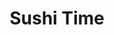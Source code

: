 ---
layout: place
title: "Sushi Time"
permalink: /texas/dallas/sushi-time.html
stateAbbr: TX
stateName: Texas
cityName: Dallas
seo:
  name: "Sushi Time"
  type: Restaurant
  links: null
description: "Sushi Time serves delicious sushi in Dallas, Texas. Try fresh Japanese dishes for a great dining experience. "
place_id: ChIJLzb4ymqcToYRbToSx6LcSnE
photos:
  - name: >-
      places/ChIJLzb4ymqcToYRbToSx6LcSnE/photos/AeeoHcI4dO7bRWcQ01SiglnSzjvNFEKNf37Or0bDK_WK5CT-J_QSR7jIrPOhVlhU_XZzDFNwew2indojSXnH-k9DWGbNillRYTM9S8knxX76qPgeBno_wRcPO9FvpSN6FDxIWFqz-eUooLJiImXxhH1R3YzivHLEdJ8QW5yL5z0mIed6oFgCPnbpF3cbfmGklFv3HzQ4ZXQdYuK5voU7gINDnnt0n0qUnhoWcX84bc4EJ7zyojtVtPZ3csC3CxFr-qkq7LjEOF0eeHL0yjqpYpfG0DeLWyTchPcskZRDgYDx3Z-yCfnXu3QvllcoYKKENkL1Im5x2qyBWsvGKBZfFRDGOmyGQaa1TJsO21R1el_B7NJ5HWX41EE-dMEwPs0M8BmYBJoi7ZXXysGLWKyKpBJ2JUNjrCXZX7bnFC4nmBVWSbEvDbM
    widthPx: 4032
    heightPx: 3024
    authorAttributions:
      - displayName: Stella
        uri: https://maps.google.com/maps/contrib/110182616305877831704
        photoUri: >-
          https://lh3.googleusercontent.com/a-/ALV-UjUWVKmaXbvfT0s86apJJeMx4My9NamaEfS6cJrvgFQlMBexW7_Dfw=s100-p-k-no-mo
    flagContentUri: >-
      https://www.google.com/local/imagery/report/?cb_client=maps_api_places.places_api&image_key=!1e10!2sCIHM0ogKEICAgIDMh92imQE&hl=en-US
    googleMapsUri: >-
      https://www.google.com/maps/place//data=!3m4!1e2!3m2!1sCIHM0ogKEICAgIDMh92imQE!2e10!4m2!3m1!1s0x864e9c6acaf8362f:0x714adca2c7123a6d
  - name: >-
      places/ChIJLzb4ymqcToYRbToSx6LcSnE/photos/AeeoHcKgrBi-JWBxgUFdeQM6rj77foTX3BeQVlDL0nqK2QmjGY9mcWUo8ilCTdldAUEVZPYaWQTVFO0mpISGe4D6Kjf2FRJDekQgmG9AOsmL6KhaECF7jh1sktk_atpnkB1yyWwSSyzii1s2gnBUMYnTULlI2lyEiw3bvYU7duGn_82lZSooVn5Cf4EIrA54l8dtjU6qw8iwbppsYEmx7lhZj9-ZD-2g0tCpiPWV4Qy2pQ2OvwKfzcXF2uZNrlJeZfFPcBSIYTtwvLVgrC3IrlCvaO_Ogk8_zgrznNy1mGFhs52Y_mxLKaOSSrfQxGtol-TRap5iCpeWw4LIzVyLowq_1k-u00NSkkza_NRVXevDNPegKdhOzrySHTwLyC0GiS1KK8S6zgl_eMB2cVpqDDvNx1hRtVGXEBy8ZFb7map7X_m0kQ
    widthPx: 4080
    heightPx: 3072
    authorAttributions:
      - displayName: FREDRICK 24.7.365
        uri: https://maps.google.com/maps/contrib/116440714210385701313
        photoUri: >-
          https://lh3.googleusercontent.com/a-/ALV-UjXrfkkzCWn7paYNUPWqQhUVNYIOvEFa4JZ-gkVmPEVxCiMryfTF=s100-p-k-no-mo
    flagContentUri: >-
      https://www.google.com/local/imagery/report/?cb_client=maps_api_places.places_api&image_key=!1e10!2sCIHM0ogKEICAgIC78tbyfg&hl=en-US
    googleMapsUri: >-
      https://www.google.com/maps/place//data=!3m4!1e2!3m2!1sCIHM0ogKEICAgIC78tbyfg!2e10!4m2!3m1!1s0x864e9c6acaf8362f:0x714adca2c7123a6d
  - name: >-
      places/ChIJLzb4ymqcToYRbToSx6LcSnE/photos/AeeoHcJCv0EUzxY9sRh0QcBL2BPMUHu7QDFCDQHngqZGO1y-zU65vZcicJkR8eK-UaG9rvtZN58_Szetf8k-9WUTh6VNNblXmIbnrEEcMrmjVO4IAA4jt12Fd_zw7AeEyP7Vez1pO9D2u7cTNNb5Dfk8ri10IRM9rUybjDIyoGT5wNoAUZj9AZhL8b6XVn-9XrbBEOSWJ7e5Du8i3cf0QA1JWEHhbMswxJXNVmGEJ0Fg-j6fsTDdgecQQ6j8tvf-wFvTYp_HM7UidSGwpVdjepv2Gv7aEzfATUAaQw7NvmvcSi24MJp_A64tmUuufdGA8QyOmz_6bbjaOytF5qQ1C1IegU6VTXCot92YNzRcE5XKSid0qUP43M0xrXA9KckaF34SblUmprao8X3RpiPcxPhr42Zfda8vm_ToO5TnVy_SMnSr1bqm
    widthPx: 3600
    heightPx: 4800
    authorAttributions:
      - displayName: Jasmin Singh
        uri: https://maps.google.com/maps/contrib/104746767027556556316
        photoUri: >-
          https://lh3.googleusercontent.com/a-/ALV-UjWVxNJFpbDKceOyN1nTcpaKJGlCisN0ADxmW76PbE-4YN70M3MP=s100-p-k-no-mo
    flagContentUri: >-
      https://www.google.com/local/imagery/report/?cb_client=maps_api_places.places_api&image_key=!1e10!2sCIHM0ogKEICAgICX1ciSuQE&hl=en-US
    googleMapsUri: >-
      https://www.google.com/maps/place//data=!3m4!1e2!3m2!1sCIHM0ogKEICAgICX1ciSuQE!2e10!4m2!3m1!1s0x864e9c6acaf8362f:0x714adca2c7123a6d
  - name: >-
      places/ChIJLzb4ymqcToYRbToSx6LcSnE/photos/AeeoHcKS9OE47fZLj1-A86fWq1dq_OdOuEGvhY7YYaeayH3Y9FLpUDpdCakTi6WNqxjt6T9Oe7l3iqF-LtJDe1g_j0TCmKEqeQEFw5nKdOCQT-9h8_CrJmvSTjULiNG9tu7OZMjDSSMmRmVkf-mtZE3x5hT56B5XATEgpkE0tA7Ildwk51uTbAv8VQTPq2VQHXQCGqZk4SjS2b1CDs2vdvWq5IDw9adoi5x46T2eCXGI9h_5EXkE6Nf9YN7yPF4S7dSWibUwlAUDxvJdT2C2x95GaXJCwFfjOBarZVMfldlOaNdJFd2d8_-qcmSoZyZcl_T2eCNHKyM1vs67OFSCU_YpN6s9Fs11EAUx9sZ6DXVN95rMmgJmzoZfKBXk6133yYx_ZlwGACVMVSH_sIFoNALXIMy8-wPPgzBeNpHPdiTtntk2LMQO
    widthPx: 1171
    heightPx: 1021
    authorAttributions:
      - displayName: Isaiah Navar
        uri: https://maps.google.com/maps/contrib/100467977763430448390
        photoUri: >-
          https://lh3.googleusercontent.com/a/ACg8ocJoQTQSuhnYktM32yhvoavV4vfMh0-1vOreWtk3y7pYC6X25A=s100-p-k-no-mo
    flagContentUri: >-
      https://www.google.com/local/imagery/report/?cb_client=maps_api_places.places_api&image_key=!1e10!2sCIHM0ogKEICAgICHmtGoxQE&hl=en-US
    googleMapsUri: >-
      https://www.google.com/maps/place//data=!3m4!1e2!3m2!1sCIHM0ogKEICAgICHmtGoxQE!2e10!4m2!3m1!1s0x864e9c6acaf8362f:0x714adca2c7123a6d
  - name: >-
      places/ChIJLzb4ymqcToYRbToSx6LcSnE/photos/AeeoHcK6HKKn0v0Fx-1vRxJtNUzl2o9Uqk5BPsW9mzy0YxI41Ez1uMnobZelE-ApzzVC-dLV_nR9F3NHITxGaFsx3JJrvdBR3bpAOOD4TvsO0gYdYmIL8_-GhhiNZc5M7sfs-UlODN81V_dEy7Q_xnTuTC__1JXCSn7CBu3i10pVSFp_2bHcuXfTLEagjl0S-2uwyQu5T3W0Jdar3nqtaHeRQGp6j9twO15mI24398ET2KMGtUcXPfxYIf-bhuq9qVLT7pSdvAKo9yj6jKrDo73_Auk39fnScOW0DyWO5OxtXkbEYFYzxAqHOmJJ9FtUPyRe4PKb3MAwihSPdEboZIWPANRW0ju5k1zwK2ND7uTurGp0HsJDaCd7xvhx5j6JBgoDNgos0efMeupWBcWiag91yJcjSeqv8P_s7oKnSzwQaQJttw
    widthPx: 3600
    heightPx: 4800
    authorAttributions:
      - displayName: Jasmin Singh
        uri: https://maps.google.com/maps/contrib/104746767027556556316
        photoUri: >-
          https://lh3.googleusercontent.com/a-/ALV-UjWVxNJFpbDKceOyN1nTcpaKJGlCisN0ADxmW76PbE-4YN70M3MP=s100-p-k-no-mo
    flagContentUri: >-
      https://www.google.com/local/imagery/report/?cb_client=maps_api_places.places_api&image_key=!1e10!2sCIHM0ogKEICAgICX1ciSBQ&hl=en-US
    googleMapsUri: >-
      https://www.google.com/maps/place//data=!3m4!1e2!3m2!1sCIHM0ogKEICAgICX1ciSBQ!2e10!4m2!3m1!1s0x864e9c6acaf8362f:0x714adca2c7123a6d
  - name: >-
      places/ChIJLzb4ymqcToYRbToSx6LcSnE/photos/AeeoHcK_4SpbnzBP0DnUjnrk131Jj80D40UzdaNEnMy-ObcDlVQpsLSnm_YFBSiRdbxpR61G7VkaD2BNVYyZexntKfIUc933tOWhK6sRMBI0UFruHm_r84qu9kN_s4gXVECqNmvIaZ131ycbGWYJGMM01mVW8LuxFNwJp8snRA82AYGP3_mND6mn8r4U4BpK7vPmUpVFFNwFFagT7fBifsyb28oZVa9L0gCKeuUfc7bP2zsdn9Icig1L6tJy5zZ2_RxkTXMNpsSJvV1VxnWf89v_fVZvQ5zc2nWs8-BZVkZ4r5IQXR1fQ5h7y3HjLfNiudT2Tey3P_dd_zX4UachEMw70v_KY7JKIrU3YbDCTQsyUUdLI33vocCAOffN7V4CqtNS6U67QLdycESpBhoMoGXIxDDMZnQNumLifQDdxWiu6g0ov1fQ
    widthPx: 4080
    heightPx: 3072
    authorAttributions:
      - displayName: FREDRICK 24.7.365
        uri: https://maps.google.com/maps/contrib/116440714210385701313
        photoUri: >-
          https://lh3.googleusercontent.com/a-/ALV-UjXrfkkzCWn7paYNUPWqQhUVNYIOvEFa4JZ-gkVmPEVxCiMryfTF=s100-p-k-no-mo
    flagContentUri: >-
      https://www.google.com/local/imagery/report/?cb_client=maps_api_places.places_api&image_key=!1e10!2sCIHM0ogKEICAgIC78tbyvgE&hl=en-US
    googleMapsUri: >-
      https://www.google.com/maps/place//data=!3m4!1e2!3m2!1sCIHM0ogKEICAgIC78tbyvgE!2e10!4m2!3m1!1s0x864e9c6acaf8362f:0x714adca2c7123a6d
  - name: >-
      places/ChIJLzb4ymqcToYRbToSx6LcSnE/photos/AeeoHcJvgDY-Krs1z75gJQjy-swVA352PsPSRhT0W5QdLqDb9fMza7vbhtUNFi0pEpcCp6o3hIxN47CKPDIDPKUJ_ExibpgFo52imK0_ytJNC8EITwiYEM9xL9qlG1fGcwSqEHp-i8gJrTEeVz4Qzt2eydXD0P7RwJWyaeZIDp6ewe_0QfrunezdS9tay0RUDL73ssfEhnXElFpTyoIQSvpgs1efuqpjtUMH_WLRa15Vw9nbwG5LVnlji_tioUjdJojAQbCnQElK9x9D0-v7voEha3d_FoyEOE_iBFbgzMacTEJcDeyzSh-b6H8fpsLPh5jdDSmzzGjHA41oIkw2evsBEISrHMKHMvXsUhrg-35ynJPRLG_qr3Jc8P5wliyjpxg8S5Bjsyvh7HKoxwBlV40JYqBOOUgOh0vMFh23SXkruuA
    widthPx: 4032
    heightPx: 3024
    authorAttributions:
      - displayName: Eric Wes
        uri: https://maps.google.com/maps/contrib/112090818001707263902
        photoUri: >-
          https://lh3.googleusercontent.com/a-/ALV-UjX_ndTuTh2es4fprTsgWLEnSsgvRGtRnBycNMI4BlPuIS2eesI=s100-p-k-no-mo
    flagContentUri: >-
      https://www.google.com/local/imagery/report/?cb_client=maps_api_places.places_api&image_key=!1e10!2sCIHM0ogKEICAgIDhrcL2fA&hl=en-US
    googleMapsUri: >-
      https://www.google.com/maps/place//data=!3m4!1e2!3m2!1sCIHM0ogKEICAgIDhrcL2fA!2e10!4m2!3m1!1s0x864e9c6acaf8362f:0x714adca2c7123a6d
  - name: >-
      places/ChIJLzb4ymqcToYRbToSx6LcSnE/photos/AeeoHcJuvqp-s2HpmoJ-cLpzMsSqt9NUd5sCYGka1gDmWRVz30tVxVqxGG05UE0oYWIE9dmyySKBYe5fjM1U5z4VSk1_rPOy8L_OZLeflXB07fSNIYD8zBVoraR5u4bZUVTvbBlRCCwnv_u0v76p7HumfFFsmEbpkvkCYP3ervaBcpspfHUA31UIQ8kPUqnB2HPygkbJPJHOkHTwNSOVYJgPutoCdEfChXfU4gFoc24S9oS0sF8Vuf48ux1oIOnBQw0g7rVpKLs3joGz1BQCTRDjZce26t6vm-EQn3ienNX8ES56pkKQakU8TcdvP6kl8f96zH-wuUSpAOb5gTWbfhGQaRTmHwB8pWLE4jZUoM17lf-l-dAUMon-Wzft7kLPk1IK-gyzc58yWWstmujWFYFFVxU0LZsMjJYgP7rcNzN9biZCqbDL
    widthPx: 3600
    heightPx: 4800
    authorAttributions:
      - displayName: Marisol Real
        uri: https://maps.google.com/maps/contrib/115338624075590712363
        photoUri: >-
          https://lh3.googleusercontent.com/a-/ALV-UjXJ4b6khqB1vMhTw6yCsAYU50bWvQ0v5fBXrJnnPQuK6gp75yo=s100-p-k-no-mo
    flagContentUri: >-
      https://www.google.com/local/imagery/report/?cb_client=maps_api_places.places_api&image_key=!1e10!2sCIHM0ogKEICAgMCgjYLh4AE&hl=en-US
    googleMapsUri: >-
      https://www.google.com/maps/place//data=!3m4!1e2!3m2!1sCIHM0ogKEICAgMCgjYLh4AE!2e10!4m2!3m1!1s0x864e9c6acaf8362f:0x714adca2c7123a6d
  - name: >-
      places/ChIJLzb4ymqcToYRbToSx6LcSnE/photos/AeeoHcIZcXdoNOK7tk3XfeFFBbAF_vPkZhKU9kFofqzvwpM63VXOAVQssz7sUlImRvFxZS2O_3PQino6HQJqW0XizoHxoVMZXPt3xxFl7HHtROoLg6Syky_5YPFRESiNcW_cwI7WneOAV0O7WyT320h4sV7rY5XGk_ijkTtvaE4HHjNVtikZMVrQhacVe8qn-H5TqxBZP1MF89T3wAR4vBb02ufwLkLqQ6L-L1pUx7KtfMhzTKQu60bzARkI18tJtCNP4XN7uJxT7lrgC27Yrm2yX7ctnzTXi4dvnO1howA05fiCnx-yxngXUELuYcTcNmu7d3t6M7ycHTh3hMc3L9UrJbuRUplb5-jJbvvVdmqICvn8yKCPSxH6-nXjt4NL1cBNTKrtm2mz4vX8yaoPeelE3DNuYYOBcKFnyrQVhMkKdBeA8cwx
    widthPx: 4080
    heightPx: 3072
    authorAttributions:
      - displayName: FREDRICK 24.7.365
        uri: https://maps.google.com/maps/contrib/116440714210385701313
        photoUri: >-
          https://lh3.googleusercontent.com/a-/ALV-UjXrfkkzCWn7paYNUPWqQhUVNYIOvEFa4JZ-gkVmPEVxCiMryfTF=s100-p-k-no-mo
    flagContentUri: >-
      https://www.google.com/local/imagery/report/?cb_client=maps_api_places.places_api&image_key=!1e10!2sCIHM0ogKEICAgIC78tbywQE&hl=en-US
    googleMapsUri: >-
      https://www.google.com/maps/place//data=!3m4!1e2!3m2!1sCIHM0ogKEICAgIC78tbywQE!2e10!4m2!3m1!1s0x864e9c6acaf8362f:0x714adca2c7123a6d
  - name: >-
      places/ChIJLzb4ymqcToYRbToSx6LcSnE/photos/AeeoHcICws4x6Bz0h4S-gIm2Hq1wiD7vMBj4zNQygCm-UMv4ABQjUZZax3nIQso2ZHuQfMzGt_5z_w7JuzAVbLJCW8QiqG_k2LYYRHiCutfV7cI2GC2E4SX78VohKHwZkY6Eyupv4hH65Nhv58uCpjDiUMaqK-PtAU2E8BQ_yVol4yfazIQwr4EO0cuHt1sY-j1_GsDcwOiKR3CY9uw6mwKJuiIgV1fYYA5nTA82WQyuJ1AyxyEtWmPF6sIy5HuufweBQRgrkGXPxxBNAFkB2U67_8Jd5-ufGibd9WHgfrMRRTHx-b7XS95PIJMr3gMlUFxZZkwzDBRVSQvVkJyqLf0l-aK0hNB_JpEECe4mvgjQBHdawwCuAKNBxL317umF7wPY7GyVE3Gk18vXAbCw2XaIuOvGiYgU3aIwp2HP7EVZN7tqdHe8
    widthPx: 4032
    heightPx: 3024
    authorAttributions:
      - displayName: Cristiana McMullen
        uri: https://maps.google.com/maps/contrib/100431264655854916552
        photoUri: >-
          https://lh3.googleusercontent.com/a/ACg8ocJfGLUuvBgrP9mEDHI4gQlwLsPHB6Z0EaK79NxMjR74tjGO9w=s100-p-k-no-mo
    flagContentUri: >-
      https://www.google.com/local/imagery/report/?cb_client=maps_api_places.places_api&image_key=!1e10!2sCIHM0ogKEICAgICsmIHc5QE&hl=en-US
    googleMapsUri: >-
      https://www.google.com/maps/place//data=!3m4!1e2!3m2!1sCIHM0ogKEICAgICsmIHc5QE!2e10!4m2!3m1!1s0x864e9c6acaf8362f:0x714adca2c7123a6d
address: 1638 W Mockingbird Ln, Dallas, TX 75235, USA
street: 1638 W Mockingbird Ln
city: Dallas
state: TX
zip: '75235'
country: USA
neighborhood: null
latitude: '32.821649'
longitude: '-96.856770'
accessibility_options:
  wheelchairAccessibleParking: true
  wheelchairAccessibleEntrance: true
  wheelchairAccessibleRestroom: true
  wheelchairAccessibleSeating: true
business_status: OPERATIONAL
name: Sushi Time
google_maps_links:
  directionsUri: >-
    https://www.google.com/maps/dir//''/data=!4m7!4m6!1m1!4e2!1m2!1m1!1s0x864e9c6acaf8362f:0x714adca2c7123a6d!3e0
  placeUri: https://maps.google.com/?cid=8163579866245118573
  writeAReviewUri: >-
    https://www.google.com/maps/place//data=!4m3!3m2!1s0x864e9c6acaf8362f:0x714adca2c7123a6d!12e1
  reviewsUri: >-
    https://www.google.com/maps/place//data=!4m4!3m3!1s0x864e9c6acaf8362f:0x714adca2c7123a6d!9m1!1b1
  photosUri: >-
    https://www.google.com/maps/place//data=!4m3!3m2!1s0x864e9c6acaf8362f:0x714adca2c7123a6d!10e5
primary_type: Sushi Restaurant
opening_hours:
  regular: null
  current: null
secondary_opening_hours:
  regular:
    weekdayDescriptions: null
    type: null
  current:
    weekdayDescriptions: null
    type: null
phone: (214) 951-0660
price_level: PRICE_LEVEL_INEXPENSIVE
price_range: $10 &ndash; $20
rating: '4.3'
rating_count: 286
website: null
reviews: null
parking_options: null
payment_options: null
allow_dogs: null
curbside_pickup: null
delivery: null
dine_in: null
good_for_children: null
good_for_groups: null
good_for_sports: null
live_music: null
menu_for_children: null
outdoor_seating: null
reservable: null
restroom: null
serves_beer: null
serves_breakfast: null
serves_brunch: null
serves_cocktails: null
serves_coffee: null
serves_dinner: null
serves_dessert: null
serves_lunch: null
serves_vegetarian_food: null
serves_wine: null
takeout: null
summary: null

---